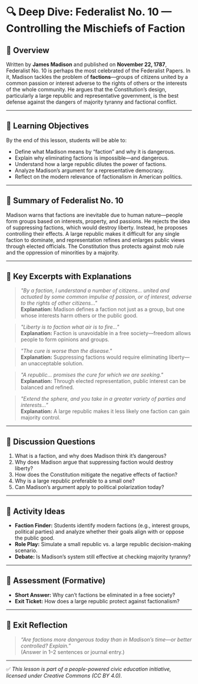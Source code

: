 # 🔍 Deep Dive: Federalist No. 10 — Controlling the Mischiefs of Faction

## 🧭 Overview

Written by **James Madison** and published on **November 22, 1787**, Federalist No. 10 is perhaps the most celebrated of the Federalist Papers. In it, Madison tackles the problem of **factions**—groups of citizens united by a common passion or interest adverse to the rights of others or the interests of the whole community. He argues that the Constitution’s design, particularly a large republic and representative government, is the best defense against the dangers of majority tyranny and factional conflict.

---

## 🎯 Learning Objectives

By the end of this lesson, students will be able to:  
- Define what Madison means by “faction” and why it is dangerous.  
- Explain why eliminating factions is impossible—and dangerous.  
- Understand how a large republic dilutes the power of factions.  
- Analyze Madison’s argument for a representative democracy.  
- Reflect on the modern relevance of factionalism in American politics.

---

## 📘 Summary of Federalist No. 10

Madison warns that factions are inevitable due to human nature—people form groups based on interests, property, and passions. He rejects the idea of suppressing factions, which would destroy liberty. Instead, he proposes controlling their effects. A large republic makes it difficult for any single faction to dominate, and representation refines and enlarges public views through elected officials. The Constitution thus protects against mob rule and the oppression of minorities by a majority.

---

## 📖 Key Excerpts with Explanations

> *"By a faction, I understand a number of citizens... united and actuated by some common impulse of passion, or of interest, adverse to the rights of other citizens..."*  
**Explanation:** Madison defines a faction not just as a group, but one whose interests harm others or the public good.

> *"Liberty is to faction what air is to fire..."*  
**Explanation:** Faction is unavoidable in a free society—freedom allows people to form opinions and groups.

> *"The cure is worse than the disease."*  
**Explanation:** Suppressing factions would require eliminating liberty—an unacceptable solution.

> *"A republic... promises the cure for which we are seeking."*  
**Explanation:** Through elected representation, public interest can be balanced and refined.

> *"Extend the sphere, and you take in a greater variety of parties and interests..."*  
**Explanation:** A large republic makes it less likely one faction can gain majority control.

---

## 💬 Discussion Questions

1. What is a faction, and why does Madison think it’s dangerous?  
2. Why does Madison argue that suppressing faction would destroy liberty?  
3. How does the Constitution mitigate the negative effects of faction?  
4. Why is a large republic preferable to a small one?  
5. Can Madison’s argument apply to political polarization today?

---

## 🧪 Activity Ideas

- **Faction Finder:** Students identify modern factions (e.g., interest groups, political parties) and analyze whether their goals align with or oppose the public good.  
- **Role Play:** Simulate a small republic vs. a large republic decision-making scenario.  
- **Debate:** Is Madison’s system still effective at checking majority tyranny?

---

## 📎 Assessment (Formative)

- **Short Answer:** Why can’t factions be eliminated in a free society?  
- **Exit Ticket:** How does a large republic protect against factionalism?

---

## 🏁 Exit Reflection

> *“Are factions more dangerous today than in Madison’s time—or better controlled? Explain.”*  
(Answer in 1–2 sentences or journal entry.)

---

✅ *This lesson is part of a people-powered civic education initiative, licensed under Creative Commons (CC BY 4.0).*
